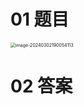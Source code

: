 # 01 题目

<img src="https://cvp.oss-cn-shanghai.aliyuncs.com/picgo/202403021900189.png" alt="image-20240302190054113" style="zoom:50%;" />



# 02 答案



